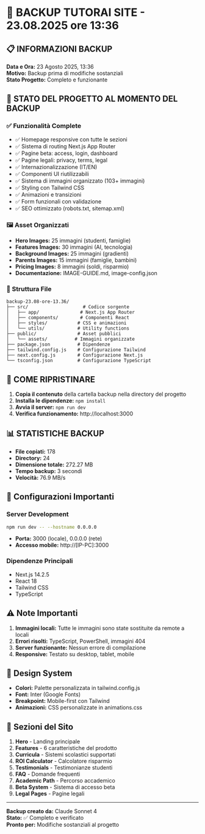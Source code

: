 # 🔄 BACKUP TUTORAI SITE - 23.08.2025 ore 13:36

## 📋 INFORMAZIONI BACKUP

**Data e Ora:** 23 Agosto 2025, 13:36  
**Motivo:** Backup prima di modifiche sostanziali  
**Stato Progetto:** Completo e funzionante  

## 🎯 STATO DEL PROGETTO AL MOMENTO DEL BACKUP

### ✅ Funzionalità Complete
- ✅ Homepage responsive con tutte le sezioni
- ✅ Sistema di routing Next.js App Router
- ✅ Pagine beta: access, login, dashboard
- ✅ Pagine legali: privacy, terms, legal
- ✅ Internazionalizzazione (IT/EN)
- ✅ Componenti UI riutilizzabili
- ✅ Sistema di immagini organizzato (103+ immagini)
- ✅ Styling con Tailwind CSS
- ✅ Animazioni e transizioni
- ✅ Form funzionali con validazione
- ✅ SEO ottimizzato (robots.txt, sitemap.xml)

### 🖼️ Asset Organizzati
- **Hero Images:** 25 immagini (studenti, famiglie)
- **Features Images:** 30 immagini (AI, tecnologia)
- **Background Images:** 25 immagini (gradienti)
- **Parents Images:** 15 immagini (famiglie, bambini)
- **Pricing Images:** 8 immagini (soldi, risparmio)
- **Documentazione:** IMAGE-GUIDE.md, image-config.json

### 📁 Struttura File
```
backup-23.08-ore-13.36/
├── src/                    # Codice sorgente
│   ├── app/               # Next.js App Router
│   ├── components/        # Componenti React
│   ├── styles/           # CSS e animazioni
│   └── utils/            # Utility functions
├── public/               # Asset pubblici
│   └── assets/          # Immagini organizzate
├── package.json          # Dipendenze
├── tailwind.config.js    # Configurazione Tailwind
├── next.config.js        # Configurazione Next.js
└── tsconfig.json         # Configurazione TypeScript
```

## 🚀 COME RIPRISTINARE

1. **Copia il contenuto** della cartella backup nella directory del progetto
2. **Installa le dipendenze:** `npm install`
3. **Avvia il server:** `npm run dev`
4. **Verifica funzionamento:** http://localhost:3000

## 📊 STATISTICHE BACKUP

- **File copiati:** 178
- **Directory:** 24
- **Dimensione totale:** 272.27 MB
- **Tempo backup:** 3 secondi
- **Velocità:** 76.9 MB/s

## 🔧 Configurazioni Importanti

### Server Development
```bash
npm run dev -- --hostname 0.0.0.0
```
- **Porta:** 3000 (locale), 0.0.0.0 (rete)
- **Accesso mobile:** http://[IP-PC]:3000

### Dipendenze Principali
- Next.js 14.2.5
- React 18
- Tailwind CSS
- TypeScript

## ⚠️ Note Importanti

1. **Immagini locali:** Tutte le immagini sono state sostituite da remote a locali
2. **Errori risolti:** TypeScript, PowerShell, immagini 404
3. **Server funzionante:** Nessun errore di compilazione
4. **Responsive:** Testato su desktop, tablet, mobile

## 🎨 Design System

- **Colori:** Palette personalizzata in tailwind.config.js
- **Font:** Inter (Google Fonts)
- **Breakpoint:** Mobile-first con Tailwind
- **Animazioni:** CSS personalizzate in animations.css

## 📱 Sezioni del Sito

1. **Hero** - Landing principale
2. **Features** - 6 caratteristiche del prodotto
3. **Curricula** - Sistemi scolastici supportati
4. **ROI Calculator** - Calcolatore risparmio
5. **Testimonials** - Testimonianze studenti
6. **FAQ** - Domande frequenti
7. **Academic Path** - Percorso accademico
8. **Beta System** - Sistema di accesso beta
9. **Legal Pages** - Pagine legali

---

**Backup creato da:** Claude Sonnet 4  
**Stato:** ✅ Completo e verificato  
**Pronto per:** Modifiche sostanziali al progetto
